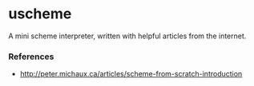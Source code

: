 # uscheme

A mini scheme interpreter, written with helpful articles from the internet.

### References

- http://peter.michaux.ca/articles/scheme-from-scratch-introduction
